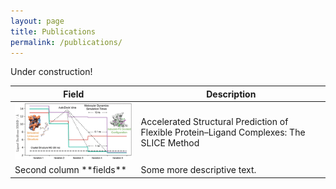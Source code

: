 ```yaml
---
layout: page
title: Publications
permalink: /publications/
---
```


Under construction!

<table>

<colgroup>
<col width="40%" />
<col width="60%" />
</colgroup>
<thead>
<tr class="header">
<th>Field</th>
<th>Description</th>
</tr>
</thead>
<tbody>
<tr>
<td markdown="span" valign="top"><img src="/images/slice.gif"></td>
<td markdown="span" valign="middle">Accelerated Structural Prediction of Flexible Protein–Ligand Complexes: The SLICE Method</td>
</tr>
<tr>
<td markdown="span">Second column **fields**</td>
<td markdown="span">Some more descriptive text.
</td>
</tr>
</tbody>
</table>
